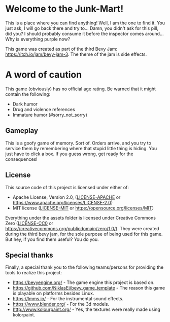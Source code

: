 # Welcome to the Junk-Mart!

This is a place where you can find anything! Well, I am the one to find it. You just ask, I will go back there and try to... Damn, you didn't ask for this pill, did you? I should probably consume it before the inspector comes around... Why is everything purple now?

This game was created as part of the third Bevy Jam: https://itch.io/jam/bevy-jam-3. The theme of the jam is side effects.

# A word of caution

This game (obviously) has no official age rating. Be warned that it might contain the following:

- Dark humor
- Drug and violence references
- Immature humor (#sorry_not_sorry)

## Gameplay

This is a goofy game of memory. Sort of. Orders arrive, and you try to service them by remembering where that stupid little thing is hiding. You just have to click a box. If you guess wrong, get ready for the consequences!

## License

This source code of this project is licensed under either of:

 * Apache License, Version 2.0, ([LICENSE-APACHE](LICENSE-APACHE) or
   https://www.apache.org/licenses/LICENSE-2.0)
 * MIT license ([LICENSE-MIT](LICENSE-MIT) or
   https://opensource.org/licenses/MIT)

Everything under the assets folder is licensed under Creative Commons Zero ([LICENSE-CC0](LICENSE-CC0) or https://creativecommons.org/publicdomain/zero/1.0/). They were created during the third bevy jam, for the sole purpose of being used for this game. But hey, if you find them useful? You do you.

## Special thanks

Finally, a special thank you to the following teams/persons for providing the tools to realize this project:

* https://bevyengine.org/ - The game engine this project is based on.
* https://github.com/NiklasEi/bevy_game_template - The reason this game is playable on platforms besides Linux.
* https://lmms.io/ - For the instrumental sound effects.
* https://www.blender.org/ - For the 3d models.
* http://www.kolourpaint.org/ - Yes, the textures were really made using kolorpaint.
